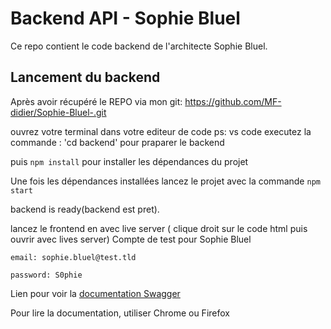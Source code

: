 # Backend API - Sophie Bluel

Ce repo contient le code backend de l'architecte Sophie Bluel. 

## Lancement du backend

Après avoir récupéré le REPO via mon git: https://github.com/MF-didier/Sophie-Bluel-.git
 
 ouvrez votre terminal dans votre editeur de code ps: vs code 
 executez la commande :
 'cd backend' pour praparer le backend

 puis `npm install` pour installer les dépendances du projet

Une fois les dépendances installées lancez le projet avec la commande `npm start`

backend is ready(backend est pret).

lancez le frontend en avec live server ( clique droit sur le code html puis ouvrir avec lives server)
Compte de test pour Sophie Bluel

```
email: sophie.bluel@test.tld

password: S0phie 
```
Lien pour voir la
[documentation Swagger](http://localhost:5678/api-docs/)

Pour lire la documentation, utiliser Chrome ou Firefox
